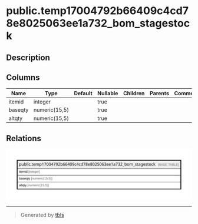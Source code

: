 # public.temp17004792b66409c4cd78e8025063ee1a732_bom_stagestock

## Description

## Columns

| Name | Type | Default | Nullable | Children | Parents | Comment |
| ---- | ---- | ------- | -------- | -------- | ------- | ------- |
| itemid | integer |  | true |  |  |  |
| baseqty | numeric(15,5) |  | true |  |  |  |
| altqty | numeric(15,5) |  | true |  |  |  |

## Relations

![er](public.temp17004792b66409c4cd78e8025063ee1a732_bom_stagestock.svg)

---

> Generated by [tbls](https://github.com/k1LoW/tbls)
